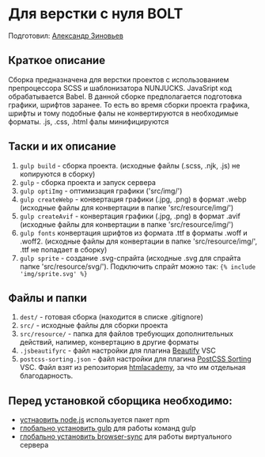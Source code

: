 # Для верстки с нуля BOLT

Подготовил: [Александр Зиновьев](http://uzinok.ru/)

## Краткое описание

Сборка предназначена для верстки проектов с использованием препроцессора SCSS и шаблонизатора NUNJUCKS. JavaSript код обрабатывается Babel. В данной сборке предполагается подготовка графики, шрифтов заранее. То есть во время сборки проекта графика, шрифты и тому подобные фалы не конвертируются в необходимые форматы. .js, .css, .html фалы минифицируются

## Таски и их описание
1.	`gulp build` - сборка проекта. (исходные файлы (.scss, .njk, .js) не копируются в сборку)
2.	`gulp` - сборка проекта и запуск сервера
3.	`gulp optiImg` - оптимизация графики ('src/img/')
4.	`gulp createWebp` - конвертация графики (.jpg, .png) в формат .webp (исходные файлы для конвертации в папке 'src/resource/img/')
5.	`gulp createAvif` - конвертация графики (.jpg, .png) в формат .avif (исходные файлы для конвертации в папке 'src/resource/img/')
6.	`gulp fonts` конвертация шрифтов из формата .ttf в форматы .woff и .woff2. (исходные файлы для конвертации в папке 'src/resource/img/', .ttf не попадает в сборку)
7.	`gulp sprite` - создание .svg-спрайта (исходные .svg для спрайта папке 'src/resource/svg/'). Подключить спрайт можно так: `{% include 'img/sprite.svg' %}`

## Файлы и папки
1.	`dest/` - готовая сборка (находится в списке .gitignore)
2.	`src/` - исходные файлы для сборки проекта
3.	`src/resource/` - папка для файлов требующих дополнительных действий, напимер, конвертацию в другие форматы
4.	`.jsbeautifyrc` - файл настройки для плагина [Beautify](https://marketplace.visualstudio.com/items?itemName=HookyQR.beautify) VSC
5.	`postcss-sorting.json` - файл настройки для плагина [PostCSS Sorting](https://marketplace.visualstudio.com/items?itemName=mrmlnc.vscode-postcss-sorting) VSC. Файл взят из репозитория [htmlacademy](https://github.com/htmlacademy/codeguide/blob/master/.postcss-sorting.json), за что им отдельная благодарность.

## Перед установкой сборщика необходимо:

* [устнаовить node.js](https://nodejs.org/) используется пакет npm
* [глобально установить gulp](https://gulpjs.com/) для работы команд gulp
* [глобально установить browser-sync](https://browsersync.io/) для работы виртуального сервера
